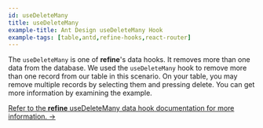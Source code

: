 ```yaml
---
id: useDeleteMany
title: useDeleteMany
example-title: Ant Design useDeleteMany Hook
example-tags: [table,antd,refine-hooks,react-router]
---
```


The `useDeleteMany` is one of **refine**'s data hooks. It removes more than one data from the database. We used the `useDeleteMany` hook to remove more than one record from our table in this scenario. On your table, you may remove multiple records by selecting them and pressing delete. You can get more information by examining the example.

[Refer to the **refine** useDeleteMany data hook documentation for more information. →](/docs/api-reference/core/hooks/data/useDeleteMany/)

<CodeSandboxExample path="table-antd-use-delete-many" />
